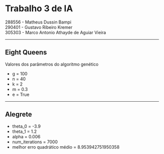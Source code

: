 
# Trabalho 3 de IA

288556 - Matheus Dussin Bampi
\
290401 - Gustavo Ribeiro Kremer
\
305303 - Marco Antonio Athayde de Aguiar Vieira

---

## Eight Queens

Valores dos parâmetros do algoritmo genético

- g = 100
- n = 40
- k = 2
- m = 0.3
- e = True

---

## Alegrete

- theta_0 = -3.9
- theta_1 = 1.2
- alpha = 0.006
- num_iterations = 7000
- melhor erro quadrático médio = 8.953942751950358
